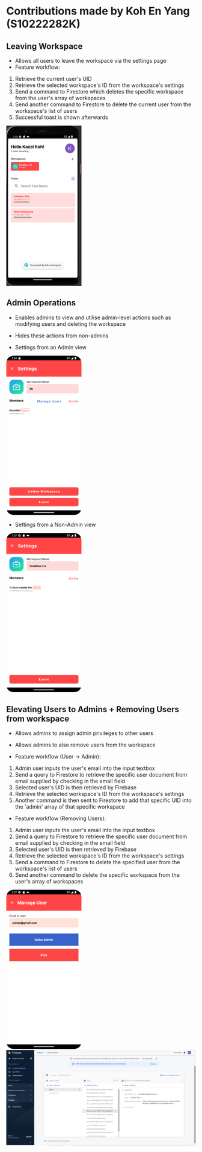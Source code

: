 # Contributions made by Koh En Yang (S10222282K)


## Leaving Workspace
- Allows all users to leave the workspace via the settings page
- Feature workflow:
1) Retrieve the current user's UID
2) Retrieve the selected workspace's ID from the workspace's settings
3) Send a command to Firestore which deletes the specific workspace from the user's array of workspaces
4) Send another command to Firestore to delete the current user from the workspace's list of users
5) Successful toast is shown afterwards

<img src="/assets/screenshots/leftworkspace.png" alt="Profile" width="200">


## Admin Operations
- Enables admins to view and utilise admin-level actions such as modifying users and deleting the workspace
- Hides these actions from non-admins

- Settings from an Admin view
<img src="/assets/screenshots/Admin-Settings.png" alt="Profile" width="200">

- Settings from a Non-Admin view
<img src="/assets/screenshots/non-membersettings.png" alt="Profile" width="200">


## Elevating Users to Admins + Removing Users from workspace
- Allows admins to assign admin privileges to other users 
- Allows admins to also remove users from the workspace

- Feature workflow (User -> Admin):
1) Admin user inputs the user's email into the input textbox
2) Send a query to Firestore to retrieve the specific user document from email supplied by checking in the email field
3) Selected user's UID is then retrieved by Firebase
4) Retrieve the selected workspace's ID from the workspace's settings
5) Another command is then sent to Firestore to add that specific UID into the 'admin' array of that specific workspace

- Feature workflow (Removing Users):
1) Admin user inputs the user's email into the input textbox
2) Send a query to Firestore to retrieve the specific user document from email supplied by checking in the email field
3) Selected user's UID is then retrieved by Firebase
4) Retrieve the selected workspace's ID from the workspace's settings
5) Send a command to Firestore to delete the specified user from the workspace's list of users
6) Send another command to delete the specific workspace from the user's array of workspaces

<img src="/assets/screenshots/manage_user.png" alt="Profile" width="200">

<img src="/assets/screenshots/firestore.png" alt="Profile" width="800">
